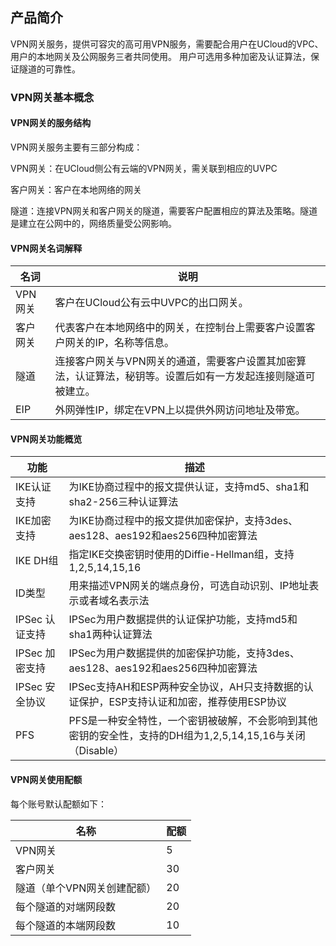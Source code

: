 

## 产品简介

VPN网关服务，提供可容灾的高可用VPN服务，需要配合用户在UCloud的VPC、用户的本地网关及公网服务三者共同使用。
用户可选用多种加密及认证算法，保证隧道的可靠性。

### VPN网关基本概念

#### VPN网关的服务结构

VPN网关服务主要有三部分构成：

VPN网关：在UCloud侧公有云端的VPN网关，需关联到相应的UVPC

客户网关：客户在本地网络的网关

隧道：连接VPN网关和客户网关的隧道，需要客户配置相应的算法及策略。隧道是建立在公网中的，网络质量受公网影响。

#### VPN网关名词解释

| 名词    | 说明                                                       |
| ----- | -------------------------------------------------------- |
| VPN网关 | 客户在UCloud公有云中UVPC的出口网关。                                  |
| 客户网关  | 代表客户在本地网络中的网关，在控制台上需要客户设置客户网关的IP，名称等信息。                  |
| 隧道    | 连接客户网关与VPN网关的通道，需要客户设置其加密算法，认证算法，秘钥等。设置后如有一方发起连接则隧道可被建立。 |
| EIP   | 外网弹性IP，绑定在VPN上以提供外网访问地址及带宽。                              |

#### VPN网关功能概览

| 功能         | 描述                                                                 |
| ---------- | ------------------------------------------------------------------ |
| IKE认证支持    | 为IKE协商过程中的报文提供认证，支持md5、sha1和sha2-256三种认证算法                         |
| IKE加密支持    | 为IKE协商过程中的报文提供加密保护，支持3des、aes128、aes192和aes256四种加密算法               |
| IKE DH组    | 指定IKE交换密钥时使用的Diffie-Hellman组，支持1,2,5,14,15,16                      |
| ID类型       | 用来描述VPN网关的端点身份，可选自动识别、IP地址表示或者域名表示法                                |
| IPSec 认证支持 | IPSec为用户数据提供的认证保护功能，支持md5和sha1两种认证算法                               |
| IPSec 加密支持 | IPSec为用户数据提供的加密保护功能，支持3des、aes128、aes192和aes256四种加密算法              |
| IPSec 安全协议 | IPSec支持AH和ESP两种安全协议，AH只支持数据的认证保护，ESP支持认证和加密，推荐使用ESP协议              |
| PFS        | PFS是一种安全特性，一个密钥被破解，不会影响到其他密钥的安全性，支持的DH组为1,2,5,14,15,16与关闭（Disable） |

#### VPN网关使用配额

每个账号默认配额如下：

| 名称              | 配额 |
| --------------- | -- |
| VPN网关           | 5  |
| 客户网关            | 30 |
| 隧道（单个VPN网关创建配额） | 20 |
| 每个隧道的对端网段数      | 20 |
| 每个隧道的本端网段数      | 10 |
